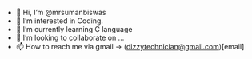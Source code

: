 - 👋 Hi, I’m @mrsumanbiswas
- 👀 I’m interested in Coding.
- 🌱 I’m currently learning C language
- 💞️ I’m looking to collaborate on ...
- 📫 How to reach me via gmail -> (dizzytechnician@gmail.com)[email]

<!---
mrsumanbiswas/mrsumanbiswas is a ✨ special ✨ repository because its `README.md` (this file) appears on your GitHub profile.
You can click the Preview link to take a look at your changes.
--->
